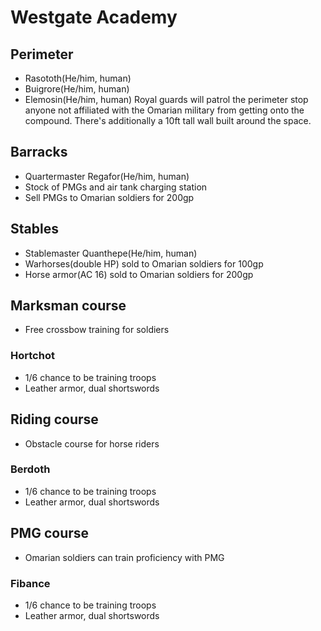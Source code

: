 # Westgate Academy

## Perimeter
- Rasototh(He/him, human)
- Buigrore(He/him, human)
- Elemosin(He/him, human)
Royal guards will patrol the perimeter stop anyone not affiliated with the Omarian military from getting onto the compound. There's additionally a 10ft tall wall built around the space.

## Barracks
- Quartermaster Regafor(He/him, human)
- Stock of PMGs and air tank charging station
- Sell PMGs to Omarian soldiers for 200gp

## Stables
- Stablemaster Quanthepe(He/him, human)
- Warhorses(double HP) sold to Omarian soldiers for 100gp
- Horse armor(AC 16) sold to Omarian soldiers for 200gp

## Marksman course
- Free crossbow training for soldiers

### Hortchot
- 1/6 chance to be training troops
- Leather armor, dual shortswords

## Riding course
- Obstacle course for horse riders

### Berdoth
- 1/6 chance to be training troops
- Leather armor, dual shortswords

## PMG course
- Omarian soldiers can train proficiency with PMG

### Fibance
- 1/6 chance to be training troops
- Leather armor, dual shortswords